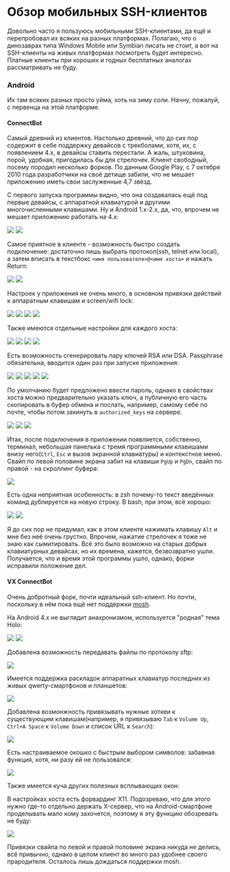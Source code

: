 Обзор мобильных SSH-клиентов
============================

Довольно часто я пользуюсь мобильными SSH-клиентами, да ещё и перепробовал их всяких на разных платформах. Полагаю, что о динозаврах типа Windows Mobile или Symbian писать не стоит, а вот на SSH-клиенты на живых платформах посмотреть будет интересно. Платные клиенты при хороших и годных бесплатных аналогах рассматривать не буду.

### Android
Их там всяких разных просто уйма, хоть на зиму соли. Начну, пожалуй, с первенца на этой платформе.

#### ConnectBot
Самый древний из клиентов. Настолько древний, что до сих пор содержит в себе поддержку девайсов с трекболами, хотя, их, с появлением 4.x, в девайсы ставить перестали. А жаль, штуковина, порой, удобная, пригодилась бы для стрелочек. Клиент свободный, посему породил несколько форков. По данным Google Play, с 7 октября 2010 года разработчики на своё детище забили, что не мешает приложению иметь свои заслуженные 4,7 звёзд.

С первого запуска программы видно, что она создавалась ещё под первые девайсы, с аппаратной клавиатурой и другими многочисленными клавишами. Ну и Android 1.x-2.x, да, что, впрочем не мешает приложению работать на 4.x:

![](http://wasteland.it-the-drote.tk/shot/Android/sshreview/raw/cropped/2013-12-01-17:30:47.png)
![](http://wasteland.it-the-drote.tk/shot/Android/sshreview/raw/cropped/2013-12-01-17:30:55.png)

Самое приятное в клиенте - возможность быстро создать подключение: достаточно лишь выбрать протокол(ssh, telnet или local), а затем вписать в текстбокс `<имя пользователя>@<имя хоста>` и нажать Return:

![](http://wasteland.it-the-drote.tk/shot/Android/sshreview/raw/cropped/2013-12-01-17:31:03.png)
![](http://wasteland.it-the-drote.tk/shot/Android/sshreview/raw/cropped/2013-12-01-17:32:55.png)

Настроек у приложения не очень много, в основном привязки действий к аппаратным клавишам и screen/wifi lock:

![](http://wasteland.it-the-drote.tk/shot/Android/sshreview/raw/cropped/2013-12-01-17:33:08.png)
![](http://wasteland.it-the-drote.tk/shot/Android/sshreview/raw/cropped/2013-12-01-17:41:04.png)
![](http://wasteland.it-the-drote.tk/shot/Android/sshreview/raw/cropped/2013-12-01-17:41:14.png)
![](http://wasteland.it-the-drote.tk/shot/Android/sshreview/raw/cropped/2013-12-01-17:41:18.png)

Также имеются отдельные настройки для каждого хоста: 

![](http://wasteland.it-the-drote.tk/shot/Android/sshreview/raw/cropped/2013-12-01-17:39:38.png)
![](http://wasteland.it-the-drote.tk/shot/Android/sshreview/raw/cropped/2013-12-01-17:40:00.png)
![](http://wasteland.it-the-drote.tk/shot/Android/sshreview/raw/cropped/2013-12-01-17:40:04.png)
![](http://wasteland.it-the-drote.tk/shot/Android/sshreview/raw/cropped/2013-12-01-17:40:10.png)

Есть возможность сгенерировать пару ключей RSA или DSA. Passphrase обязательна, вводится один раз при запуске приложения:

![](http://wasteland.it-the-drote.tk/shot/Android/sshreview/raw/cropped/2013-12-01-17:33:22.png)
![](http://wasteland.it-the-drote.tk/shot/Android/sshreview/raw/cropped/2013-12-01-17:33:51.png)
![](http://wasteland.it-the-drote.tk/shot/Android/sshreview/raw/cropped/2013-12-01-17:34:00.png)
![](http://wasteland.it-the-drote.tk/shot/Android/sshreview/raw/cropped/2013-12-01-17:34:16.png)
![](http://wasteland.it-the-drote.tk/shot/Android/sshreview/raw/cropped/2013-12-01-17:34:36.png)

По умолчанию будет предложено ввести пароль, однако в свойствах хоста можно предварительно указать ключ, а публичную его часть скопировать в буфер обмена и послать, например, самому себе по почте, чтобы потом закинуть в `authorized_keys` на сервере.

![](http://wasteland.it-the-drote.tk/shot/Android/sshreview/raw/cropped/2013-12-01-17:35:15.png)
![](http://wasteland.it-the-drote.tk/shot/Android/sshreview/raw/cropped/2013-12-01-17:35:26.png)
![](http://wasteland.it-the-drote.tk/shot/Android/sshreview/raw/cropped/2013-12-01-17:38:36.png)

Итак, после подключения в приложении появляется, собственно, терминал, небольшая панелька с тремя программными клавишами внизу него(`Ctrl`, `Esc` и вызов экранной клавиатуры) и контекстное меню. Свайп по левой половине экрана забит на клавиши `PgUp` и `PgDn`, свайп по правой - на скроллинг буфера:

![](http://wasteland.it-the-drote.tk/shot/Android/sshreview/raw/cropped/2013-12-01-17:36:50.png)

Есть одна неприятная особенность: в zsh почему-то текст введённых команд дублируется на новую строку. В bash, при этом, всё хорошо:

![](http://wasteland.it-the-drote.tk/shot/Android/sshreview/raw/cropped/2013-12-01-17:36:14.png)
![](http://wasteland.it-the-drote.tk/shot/Android/sshreview/raw/cropped/2013-12-01-17:36:34.png)

Я до сих пор не придумал, как в этом клиенте нажимать клавишу `Alt` и мне без неё очень грустно. Впрочем, нажатие стрелочек я тоже не знаю как сымитировать. Всё это было возможно на старых добрых клавиатурных девайсах, но их времена, кажется, безвозвратно ушли. Получается, что и время этой программы ушло, однако, форки исправили положение дел.

#### VX ConnectBot
Очень добротный форк, почти идеальный ssh-клиент. Но почти, поскольку в нём пока ещё нет поддержки [mosh](http://mosh.mit.edu). 

На Android 4.x не выглядит анахронизмом, используется "родная" тема Holo:

![](http://wasteland.it-the-drote.tk/shot/Android/sshreview/raw/cropped/2013-12-01-17:43:12.png)
![](http://wasteland.it-the-drote.tk/shot/Android/sshreview/raw/cropped/2013-12-01-17:43:45.png)

Добавлена возможность передавать файлы по протоколу sftp:

![](http://wasteland.it-the-drote.tk/shot/Android/sshreview/raw/cropped/2013-12-01-17:51:35.png)

Имеется поддержка раскладок аппаратных клавиатур последних из живых qwerty-смартфонов и планшетов:

![](http://wasteland.it-the-drote.tk/shot/Android/sshreview/raw/cropped/2013-12-01-17:46:31.png)

Добавлена возмонжность привязывать нужные хоткеи к существующим клавишам(например, я привязываю `Tab` к `Volume Up`, `Ctrl+A Space` к `Volume Down` и список URL к `Search`):

![](http://wasteland.it-the-drote.tk/shot/Android/sshreview/raw/cropped/2013-12-01-17:45:46.png)

Есть настраиваемое окошко с быстрым выбором символов: забавная функция, хотя, ни разу ей не пользовался:

![](http://wasteland.it-the-drote.tk/shot/Android/sshreview/raw/cropped/2013-12-01-17:51:00.png)

Также имеется куча других полезных всплывающих окон:

В настройках хоста есть форвардинг X11. Подозреваю, что для этого нужно где-то отдельно держать X-сервер, что на Android-смартфоне проделывать мало кому захочется, поэтому я эту функцию обозревать не буду:

![](http://wasteland.it-the-drote.tk/shot/Android/sshreview/raw/cropped/2013-12-01-17:44:58.png)

Привязки свайпа по левой и правой половине экрана никуда не делись, всё привычно, однако в целом клиент во много раз удобнее своего прародителя. Осталось лишь дождаться поддержки mosh.


